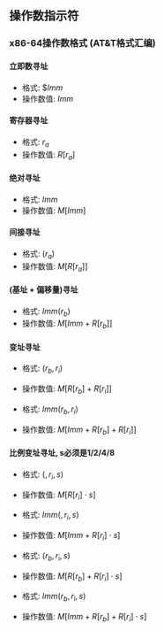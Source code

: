 ## 操作数指示符

### x86-64操作数格式 (AT&T格式汇编)
#### 立即数寻址
* 格式: $\$Imm$
* 操作数值: $Imm$

#### 寄存器寻址
* 格式: $r_a$
* 操作数值: $R[r_a]$

#### 绝对寻址
* 格式: $Imm$
* 操作数值: $M[Imm]$

#### 间接寻址
* 格式: $(r_a)$
* 操作数值: $M[R[r_a]]$

#### (基址 + 偏移量)寻址
* 格式: $Imm(r_b)$
* 操作数值: $M[Imm + R[r_b]]$

#### 变址寻址
* 格式: $(r_b, r_i)$
* 操作数值: $M[R[r_b] + R[r_i]]$

* 格式: $Imm(r_b, r_i)$
* 操作数值: $M[Imm + R[r_b] + R[r_i]]$

#### 比例变址寻址, s必须是1/2/4/8
* 格式: $(, r_i, s)$
* 操作数值: $M[R[r_i] \cdot s]$

* 格式: $Imm(, r_i, s)$
* 操作数值: $M[Imm + R[r_i] \cdot s]$

* 格式: $(r_b, r_i, s)$
* 操作数值: $M[R[r_b] + R[r_i] \cdot s]$

* 格式: $Imm(r_b, r_i, s)$
* 操作数值: $M[Imm + R[r_b] + R[r_i] \cdot s]$